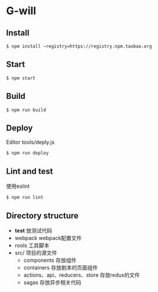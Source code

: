 # G-will

## Install

	$ npm install —registry=https://registry.npm.taobao.org

## Start

	$ npm start

## Build

	$ npm run build

## Deploy
Editor tools/deply.js

	$ npm run deploy

## Lint and test
使用eslint

	$ npm run lint

## Directory structure

- __test__ 放测试代码
- webpack webpack配置文件
- rools 工具脚本
- src/ 项目的源文件
	- components 存放组件
	- containers 存放剧本的页面组件
	- actions、api、reducers、store 存放redux的文件
	- sagas 存放异步相关代码
